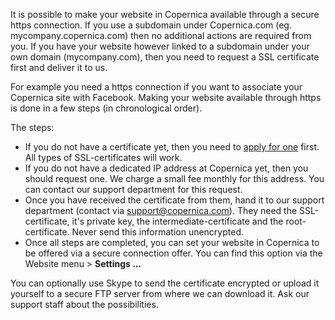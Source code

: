 It is possible to make your website in Copernica available through a
secure https connection. If you use a subdomain under Copernica.com (eg.
mycompany.copernica.com) then no additional actions are required from
you. If you have your website however linked to a subdomain under your
own domain (mycompany.com), then you need to request a SSL certificate
first and deliver it to us.

For example you need a https connection if you want to associate your
Copernica site with Facebook. Making your website available through
https is done in a few steps (in chronological order).

The steps:

-   If you do not have a certificate yet, then you need to [apply for
    one](https://www.google.com/#hl=en&gs_rn=7&gs_ri=psy-ab&tok=_IWNtiiaK2OLQfql5IgsQQ&cp=11&gs_id=1k&xhr=t&q=request+ssl+certificate&es_nrs=true&pf=p&output=search&sclient=psy-ab&oq=request+ssl&gs_l=&pbx=1&bav=on.2,or.r_cp.r_qf.&bvm=bv.44158598,d.ZWU&fp=3250b750bf5d41db&biw=1280&bih=899)
    first. All types of SSL-certificates will work.
-   If you do not have a dedicated IP address at Copernica yet, then you
    should request one. We charge a small fee monthly for this address.
    You can contact our support department for this request.
-   Once you have received the certificate from them, hand it to our
    support department (contact via support@copernica.com). They need
    the SSL-certificate, it's private key, the intermediate-certificate
    and the root-certificate. Never send this information unencrypted.
-   Once all steps are completed, you can set your website in Copernica
    to be offered via a secure connection offer. You can find this
    option via the Website menu \> **Settings ...**

You can optionally use Skype to send the certificate encrypted or upload
it yourself to a secure FTP server from where we can download it. Ask
our support staff about the possibilities.

